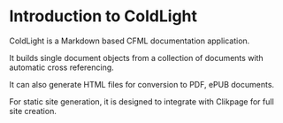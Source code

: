# Introduction to ColdLight

ColdLight is a Markdown based CFML documentation application. 

It builds single document objects from a collection of documents with automatic cross referencing.

It can also generate HTML files for conversion to PDF, ePUB documents.

For static site generation, it is designed to integrate with Clikpage for full site creation.

